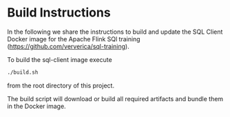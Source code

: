# Build Instructions 

In the following we share the instructions to build and update the SQL Client Docker image for the 
Apache Flink SQl training (https://github.com/ververica/sql-training).

To build the sql-client image execute

```bash
./build.sh
```

from the root directory of this project.

The build script will download or build all required artifacts and bundle them in the Docker image.
